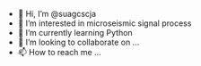 - 👋 Hi, I’m @suagcscja
- 👀 I’m interested in microseismic signal process
- 🌱 I’m currently learning Python
- 💞️ I’m looking to collaborate on ...
- 📫 How to reach me ...

<!---
suagcscja/suagcscja is a ✨ special ✨ repository because its `README.md` (this file) appears on your GitHub profile.
You can click the Preview link to take a look at your changes.
--->
